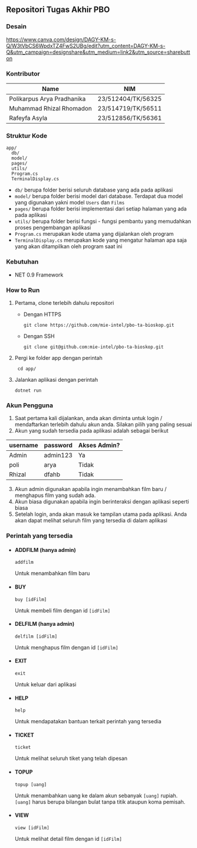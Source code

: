 ## Repositori Tugas Akhir PBO

### Desain

https://www.canva.com/design/DAGY-KM-s-Q/W3tVbCS6WpdxTZ4FwS2UBg/edit?utm_content=DAGY-KM-s-Q&utm_campaign=designshare&utm_medium=link2&utm_source=sharebutton

### Kontributor

| Name                       | NIM                |
| -------------------------- | ------------------ |
| Polikarpus Arya Pradhanika | 23/512404/TK/56325 |
| Muhammad Rhizal Rhomadon   | 23/514719/TK/56511 |
| Rafeyfa Asyla              | 23/512856/TK/56361 |

### Struktur Kode

```
app/
  db/
  model/
  pages/
  utils/
  Program.cs
  TerminalDisplay.cs
```

- `db/` berupa folder berisi seluruh database yang ada pada aplikasi
- `model/` berupa folder berisi model dari database. Terdapat dua model yang digunakan yakni model `Users` dan `Films`
- `pages/` berupa folder berisi implementasi dari setiap halaman yang ada pada aplikasi
- `utils/` berupa folder berisi fungsi - fungsi pembantu yang memudahkan proses pengembangan aplikasi
- `Program.cs` merupakan kode utama yang dijalankan oleh program
- `TerminalDisplay.cs` merupakan kode yang mengatur halaman apa saja yang akan ditampilkan oleh program saat ini

### Kebutuhan

- NET 0.9 Framework

### How to Run

1. Pertama, clone terlebih dahulu repositori

   - Dengan HTTPS

     ```
     git clone https://github.com/mie-intel/pbo-ta-bioskop.git
     ```

   - Dengan SSH

     ```
     git clone git@github.com:mie-intel/pbo-ta-bioskop.git
     ```

2. Pergi ke folder app dengan perintah
   ```
    cd app/
   ```
3. Jalankan aplikasi dengan perintah
   ```
   dotnet run
   ```

### Akun Pengguna

1. Saat pertama kali dijalankan, anda akan diminta untuk login / mendaftarkan terlebih dahulu akun anda. Silakan pilih yang paling sesuai
2. Akun yang sudah tersedia pada aplikasi adalah sebagai berikut

| username | password | Akses Admin? |
| -------- | -------- | ------------ |
| Admin    | admin123 | Ya           |
| poli     | arya     | Tidak        |
| Rhizal   | dfahb    | Tidak        |

3. Akun admin digunakan apabila ingin menambahkan film baru / menghapus film yang sudah ada.
4. Akun biasa digunakan apabila ingin berinteraksi dengan aplikasi seperti biasa
5. Setelah login, anda akan masuk ke tampilan utama pada aplikasi. Anda akan dapat melihat seluruh film yang tersedia di dalam aplikasi

### Perintah yang tersedia

- #### ADDFILM (hanya admin)

  ```
  addfilm
  ```

  Untuk menambahkan film baru

- #### BUY

  ```
  buy [idFilm]
  ```

  Untuk membeli film dengan id `[idFilm]`

- #### DELFILM (hanya admin)

  ```
  delfilm [idFilm]
  ```

  Untuk menghapus film dengan id `[idFilm]`

- #### EXIT

  ```
  exit
  ```

  Untuk keluar dari aplikasi

- #### HELP

  ```
  help
  ```

  Untuk mendapatakan bantuan terkait perintah yang tersedia

- #### TICKET

  ```
  ticket
  ```

  Untuk melihat seluruh tiket yang telah dipesan

- #### TOPUP

  ```
  topup [uang]
  ```

  Untuk menambahkan uang ke dalam akun sebanyak `[uang]` rupiah. `[uang]` harus berupa bilangan bulat tanpa titik ataupun koma pemisah.

- #### VIEW

  ```
  view [idFilm]
  ```

  Untuk melihat detail film dengan id `[idFilm]`
